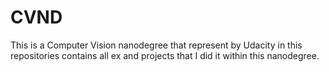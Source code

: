 # CVND
This is a Computer Vision nanodegree that represent by Udacity in this repositories contains all ex and projects that I did it within this nanodegree.
